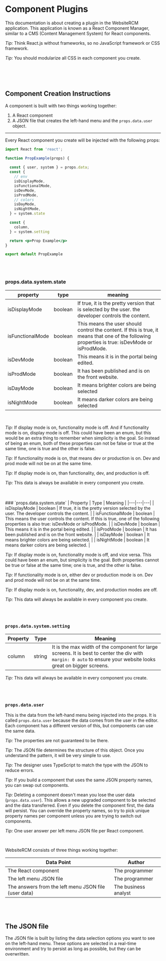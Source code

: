 # Component Plugins

This documentation is about creating a plugin in the WebsiteRCM application. This application is known as a React Component Manager, similar to a CMS (Content Management System) for React components.

*Tip:* Think React.js without frameworks, so no JavaScript framework or CSS framework.

*Tip:* You should modularize all CSS in each component you create.

<br /><br /><br />

## Component Creation Instructions

A component is built with two things working together:
1. A React component
2. A JSON file that creates the left-hand menu and the `props.data.user` object.

-------

Every React component you create will be injected with the following props:

```jsx
import React from 'react';

function PropExample(props) {
  
  const { user, system } = props.data;
  const {
    // env
    isDisplayMode,
    isFunctionalMode,
    isDevMode,
    isProdMode,
    // colors
    isDayMode,
    isNightMode,
  } = system.state

  const {
    column,
  } = system.setting

  return <p>Prop Example</p>
}

export default PropExample

```

<br />
<br />

### props.data.system.state
| property | type | meaning|
|---|---|---|
|isDisplayMode| boolean | If true, it is the pretty version that is selected by the user. the developer controls the content. |
|isFunctionalMode| boolean |This means the user should control the content. If this is true, it means that one of the following properties is true: isDevMode or isProdMode. |
|isDevMode| boolean | This means it is in the portal being edited. |
|isProdMode| boolean | It has been published and is on the front website.|
|isDayMode| boolean | It means brighter colors are being selected|
|isNightMode | boolean | It means darker colors are being selected|

<br />

*Tip:* If display mode is on, functionality mode is off. And if functionality mode is on, display mode is off. This could have been an enum, but this would be an extra thing to remember when simplicity is the goal. So instead of being an enum, both of these properties can not be false or true at the same time, one is true and the other is false.

*Tip:* If functionality mode is on, that means dev or production is on. Dev and prod mode will not be on at the same time.

*Tip:* If display mode is on, than functionality, dev, and production is off. 

*Tip:* This data is always be available in every component you create.

<br />
<br />
### `props.data.system.state`
| Property | Type | Meaning |
|---|---|---|
| isDisplayMode | boolean | If true, it is the pretty version selected by the user. The developer controls the content. |
| isFunctionalMode | boolean | This means the user controls the content. If this is true, one of the following properties is also true: isDevMode or isProdMode. |
| isDevMode | boolean | This means it is in the portal being edited. |
| isProdMode | boolean | It has been published and is on the front website. |
| isDayMode | boolean | It means brighter colors are being selected. |
| isNightMode | boolean | It means darker colors are being selected. |

<br />

*Tip:* If display mode is on, functionality mode is off, and vice versa. This could have been an enum, but simplicity is the goal. Both properties cannot be true or false at the same time; one is true, and the other is false.

*Tip:* If functionality mode is on, either dev or production mode is on. Dev and prod mode will not be on at the same time.

*Tip:* If display mode is on, functionality, dev, and production modes are off.

*Tip:* This data will always be available in every component you create.

<br /><br />

### `props.data.system.setting`
| Property | Type | Meaning |
|---|---|---|
| column | string | It is the max width of the component for large screens. It is best to center the div with `margin: 0 auto` to ensure your website looks great on bigger screens. |

*Tip:* This data will always be available in every component you create.

<br /><br />

### `props.data.user`

This is the data from the left-hand menu being injected into the props. It is called `props.data.user` because the data comes from the user in the editor. Each component has a different version of this, but components can use the same data.

*Tip:* The properties are not guaranteed to be there.

*Tip:* The JSON file determines the structure of this object. Once you understand the pattern, it will be very simple to use.

*Tip:* The designer uses TypeScript to match the type with the JSON to reduce errors.

*Tip:* If you build a component that uses the same JSON property names, you can swap out components.

*Tip:* Deleting a component doesn't mean you lose the user data (`props.data.user`). This allows a new upgraded component to be selected and the data transferred. Even if you delete the component first, the data will persist. You can override the property names, so try to pick unique property names per component unless you are trying to switch out components.

*Tip:* One user answer per left menu JSON file per React component.

<br />

WebsiteRCM consists of three things working together:

| Data Point | Author |
| --- | --- |
| The React component | The programmer |
| The left menu JSON file | The programmer |
| The answers from the left menu JSON file (user data) | The business analyst |

<br /><br />

## The JSON file

The JSON file is built by listing the data selection options you want to see on the left-hand menu. These options are selected in a real-time environment and try to persist as long as possible, but they can be overwritten.
